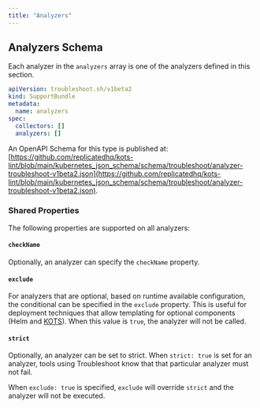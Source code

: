 ```yaml
---
title: "Analyzers"
---
```


## Analyzers Schema

Each analyzer in the `analyzers` array is one of the analyzers defined in this section.

```yaml
apiVersion: troubleshoot.sh/v1beta2
kind: SupportBundle
metadata:
  name: analyzers
spec:
  collectors: []
  analyzers: []
```

An OpenAPI Schema for this type is published at: [https://github.com/replicatedhq/kots-lint/blob/main/kubernetes_json_schema/schema/troubleshoot/analyzer-troubleshoot-v1beta2.json](https://github.com/replicatedhq/kots-lint/blob/main/kubernetes_json_schema/schema/troubleshoot/analyzer-troubleshoot-v1beta2.json).

### Shared Properties

The following properties are supported on all analyzers:

#### `checkName`

Optionally, an analyzer can specify the `checkName` property.

#### `exclude`

For analyzers that are optional, based on runtime available configuration, the conditional can be specified in the `exclude` property.
This is useful for deployment techniques that allow templating for optional components (Helm and [KOTS](https://kots.io/vendor/packaging/template-functions/)).
When this value is `true`, the analyzer will not be called.

#### `strict`

Optionally, an analyzer can be set to strict. When `strict: true` is set for an analyzer, tools using Troubleshoot know that that particular analyzer must not fail.

When `exclude: true` is specified, `exclude` will override `strict` and the analyzer will not be executed.
